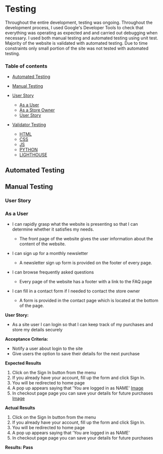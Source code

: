 # Testing
Throughout the entire development, testing was ongoing. Throughout the development process, I used Google's Developer Tools to check that everything was operating as expected and and carried out debugging when necessary. I used both manual testing and automated testing using unit test. Majority of the website is validated with automated testing. Due to time constraints only small portion of the site was not tested with automated testing.
### Table of contents
- [Automated Testing](#automated-testing)
- [Manual Testing](#manual-testing)

- [User Story](#user-story)
    
    - [As a User](#as-a-user)
    - [As a Store Owner](#as-a-store-owner)
    - [User Story](#user-story)

- [Validator Testing](#validator-testing)

    - [HTML](#html)
    - [CSS](#css)
    - [JS](#js)
    - [PYTHON](#python)
    - [LIGHTHOUSE ](#lighthouse)

## Automated Testing


## Manual Testing
### User Story

### As a User


- I can rapidly grasp what the website is presenting so that I can determine whether it satisfies my needs.

    - The front page of the website gives the user information about the content of the website.
- I can sign up for a monthly newsletter
    - A newsletter sign up form is provided on the footer of every page.
- I can browse frequently asked questions
    - Every page of the website has a footer with a link to the FAQ page
- I can fill in a contact form if I needed to contact the store owner
    - A form is provided in the contact page which is located at the bottom of the page.

**User Story:**

- As a site user I can login so that I can keep track of my purchases and store my details securely

**Acceptance Criteria:**

- Notify a user about login to the site
- Give users the option to save their details for the next purchase

**Expected Results**
1. Click on the Sign In button from the menu
2. If you already have your account, fill up the form and click Sign In.
3. You will be redirected to home page
4. A pop up appears saying that 'You are logged in as NAME' [Image](docs/screenshot/testing/signin.png)
5. In checkout page page you can save your details for future purchases [Image](docs/screenshot/testing/save_deli_info.png)

**Actual Results**

1. Click on the Sign In button from the menu
2. If you already have your account, fill up the form and click Sign In.
3. You will be redirected to home page
4. A pop up appears saying that 'You are logged in as NAME'
5. In checkout page page you can save your details for future purchases

**Results: Pass**





